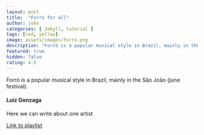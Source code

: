 ```yaml
---
layout: post
title:  "Forró for all"
author: john
categories: [ Jekyll, tutorial ]
tags: [red, yellow]
image: assets/images/forro.png
description: "Forró is a popular musical style in Brazil, mainly in the São João (june festival)."
featured: true
hidden: false
rating: 4.5
---
```


Forró is a popular musical style in Brazil, mainly in the São João (june festival).

#### Luiz Gonzaga

Here we can write about one artist 

[Link to playlist]()
